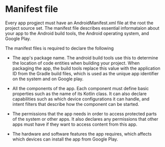 # Manifest file
Every app progject must have an AndroidManifest.xml file at the root the project source set. The manifest file describes essential informataion about your app to the Android build tools, the Android operating system, and Google Play. 

The manifest files is required to declare the following
- The app's package name. The android build tools use this to determine the location of code entities when building your project. When packaging the app, the build tools replace this value with the application ID from the Gradle build files, which is used as the unique app identifier on the system and on Google play. 
- All the components of the app. Each component must define basic properties such as the name of its Kotlin class. It can also declare capabilities such as which device configurations it can handle, and intent filters that describe how the component can be started. 

- The permissions that the app needs in order to access protected parts of the system or other apps. It also declares any permissions that other apps must have if they want to access content from this app. 

- The hardware and software features the app requires, which affects which devices can install the app from Google Play. 


